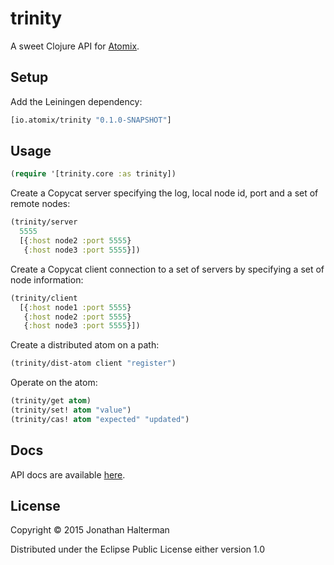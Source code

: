 # trinity

A sweet Clojure API for [Atomix][atomix].

## Setup

Add the Leiningen dependency:

```clojure
[io.atomix/trinity "0.1.0-SNAPSHOT"]
```

## Usage

```clojure
(require '[trinity.core :as trinity])
```

Create a Copycat server specifying the log, local node id, port and a set of remote nodes:

```clojure
(trinity/server 
  5555 
  [{:host node2 :port 5555}
   {:host node3 :port 5555}])
```

Create a Copycat client connection to a set of servers by specifying a set of node information:

```clojure
(trinity/client
  [{:host node1 :port 5555}
   {:host node2 :port 5555}
   {:host node3 :port 5555}])
```

Create a distributed atom on a path:

```clojure
(trinity/dist-atom client "register")
```

Operate on the atom:

```clojure
(trinity/get atom)
(trinity/set! atom "value")
(trinity/cas! atom "expected" "updated")
```

## Docs

API docs are available [here](http://atomix.io/trinity/docs/).

## License

Copyright © 2015 Jonathan Halterman

Distributed under the Eclipse Public License either version 1.0

[atomix]: https://github.com/atomix/atomix